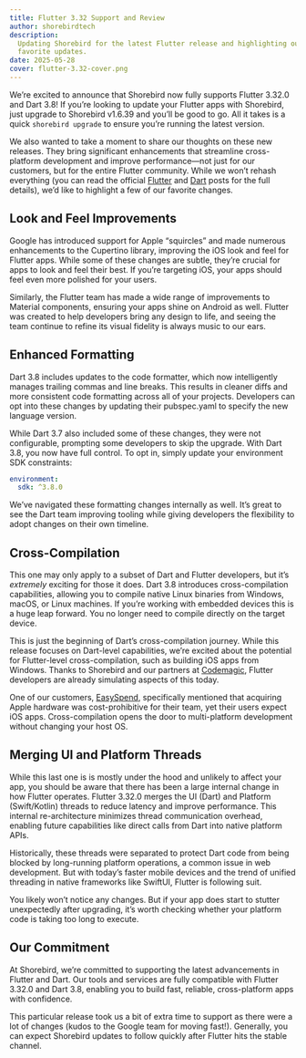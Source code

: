 ```yaml
---
title: Flutter 3.32 Support and Review
author: shorebirdtech
description:
  Updating Shorebird for the latest Flutter release and highlighting our
  favorite updates.
date: 2025-05-28
cover: flutter-3.32-cover.png
---
```


We’re excited to announce that Shorebird now fully supports Flutter 3.32.0 and
Dart 3.8! If you’re looking to update your Flutter apps with Shorebird, just
upgrade to Shorebird v1.6.39 and you’ll be good to go. All it takes is a quick
`shorebird upgrade` to ensure you’re running the latest version.

We also wanted to take a moment to share our thoughts on these new releases.
They bring significant enhancements that streamline cross-platform development
and improve performance—not just for our customers, but for the entire Flutter
community. While we won’t rehash everything (you can read the official
[Flutter](https://medium.com/flutter/whats-new-in-flutter-3-32-40c1086bab6e) and
[Dart](https://medium.com/dartlang/announcing-dart-3-8-724eaaec9f47) posts for
the full details), we’d like to highlight a few of our favorite changes.

## Look and Feel Improvements

Google has introduced support for Apple “squircles” and made numerous
enhancements to the Cupertino library, improving the iOS look and feel for
Flutter apps. While some of these changes are subtle, they’re crucial for apps
to look and feel their best. If you’re targeting iOS, your apps should feel even
more polished for your users.

Similarly, the Flutter team has made a wide range of improvements to Material
components, ensuring your apps shine on Android as well. Flutter was created to
help developers bring any design to life, and seeing the team continue to refine
its visual fidelity is always music to our ears.

## Enhanced Formatting

Dart 3.8 includes updates to the code formatter, which now intelligently manages
trailing commas and line breaks. This results in cleaner diffs and more
consistent code formatting across all of your projects. Developers can opt into
these changes by updating their pubspec.yaml to specify the new language
version.

While Dart 3.7 also included some of these changes, they were not configurable,
prompting some developers to skip the upgrade. With Dart 3.8, you now have full
control. To opt in, simply update your environment SDK constraints:

```yaml
environment:
  sdk: ^3.8.0
```

We’ve navigated these formatting changes internally as well. It’s great to see
the Dart team improving tooling while giving developers the flexibility to adopt
changes on their own timeline.

## Cross-Compilation

This one may only apply to a subset of Dart and Flutter developers, but it’s
_extremely_ exciting for those it does. Dart 3.8 introduces cross-compilation
capabilities, allowing you to compile native Linux binaries from Windows, macOS,
or Linux machines. If you’re working with embedded devices this is a huge leap
forward. You no longer need to compile directly on the target device.

This is just the beginning of Dart’s cross-compilation journey. While this
release focuses on Dart-level capabilities, we’re excited about the
potential for Flutter-level cross-compilation, such as building iOS apps from
Windows. Thanks to Shorebird and our partners at
[Codemagic](https://codemagic.io/), Flutter developers are already simulating
aspects of this today.

One of our customers,
[EasySpend](https://shorebird.dev/success-stories/easyspend/), specifically
mentioned that acquiring Apple hardware was cost-prohibitive for their team, yet
their users expect iOS apps. Cross-compilation opens the door to multi-platform
development without changing your host OS.

## Merging UI and Platform Threads

While this last one is is mostly under the hood and unlikely to affect your app,
you should be aware that there has been a large internal change in how Flutter
operates. Flutter 3.32.0 merges the UI (Dart) and Platform (Swift/Kotlin)
threads to reduce latency and improve performance. This internal re-architecture
minimizes thread communication overhead, enabling future capabilities like
direct calls from Dart into native platform APIs.

Historically, these threads were separated to protect Dart code from being
blocked by long-running platform operations, a common issue in web development.
But with today’s faster mobile devices and the trend of unified threading in
native frameworks like SwiftUI, Flutter is following suit.

You likely won’t notice any changes. But if your app does start to stutter
unexpectedly after upgrading, it’s worth checking whether your platform code is
taking too long to execute.

## Our Commitment

At Shorebird, we’re committed to supporting the latest advancements in Flutter
and Dart. Our tools and services are fully compatible with Flutter 3.32.0 and
Dart 3.8, enabling you to build fast, reliable, cross-platform apps with
confidence.

This particular release took us a bit of extra time to support as there were a
lot of changes (kudos to the Google team for moving fast!). Generally, you can
expect Shorebird updates to follow quickly after Flutter hits the stable
channel.
